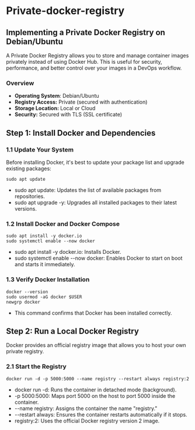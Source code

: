 # Private-docker-registry
## Implementing a Private Docker Registry on Debian/Ubuntu 
A Private Docker Registry allows you to store and manage container images privately instead of using Docker Hub. This is useful for security, performance, and better control over your images in a DevOps workflow.
### Overview

-	**Operating System**: Debian/Ubuntu
-	**Registry Access:** Private (secured with authentication)
-	**Storage Location:** Local or Cloud
-	**Security:** Secured with TLS (SSL certificate)


## Step 1: Install Docker and Dependencies
### 1.1 Update Your System
Before installing Docker, it's best to update your package list and upgrade existing packages:
```
sudo apt update 
```
-	sudo apt update: Updates the list of available packages from repositories.
-	sudo apt upgrade -y: Upgrades all installed packages to their latest versions.

### 1.2 Install Docker and Docker Compose
```
sudo apt install -y docker.io
sudo systemctl enable --now docker

```

-	sudo apt install -y docker.io: Installs Docker.
-	sudo systemctl enable --now docker: Enables Docker to start on boot and starts it immediately.

### 1.3 Verify Docker Installation

```
docker --version
sudo usermod -aG docker $USER
newgrp docker

```
- This command confirms that Docker has been installed correctly.

## Step 2: Run a Local Docker Registry
Docker provides an official registry image that allows you to host your own private registry.
### 2.1 Start the Registry
```
docker run -d -p 5000:5000 --name registry --restart always registry:2
```
-	docker run -d: Runs the container in detached mode (background).
-	-p 5000:5000: Maps port 5000 on the host to port 5000 inside the container.
-	--name registry: Assigns the container the name "registry."
-	--restart always: Ensures the container restarts automatically if it stops.
-	registry:2: Uses the official Docker registry version 2 image.












